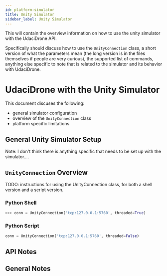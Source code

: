 ```yaml
---
id: platform-simulator
title: Unity Simulator
sidebar_label: Unity Simulator
---
```


This will contain the overview information on how to use the unity simulator with the UdaciDrone API.

Specifically should discuss how to use the `UnityConnection` class, a short version of what the parameters mean (the long version is in the files themselves if people are very curious), the supported list of commands, anything else specific to note that is related to the simulator and its behavior with UdaciDrone.

# UdaciDrone with the Unity Simulator #

This document discuses the following:
 - general simulator configuration
 - overview of the `UnityConnection` class
 - platform specific limitations


## General Unity Simulator Setup ##

Note: I don't think there is anything specific that needs to be set up with the simulator....


## `UnityConnection` Overview ##

TODO: instructions for using the UnityConnection class, for both a shell version and a script version.

### Python Shell ###

```py
>>> conn = UnityConnection('tcp:127.0.0.1:5760', threaded=True)
```

### Python Script ###

```py
conn = UnityConnection('tcp:127.0.0.1:5760', threaded=False)
```

## API Notes ##


## General Notes ##